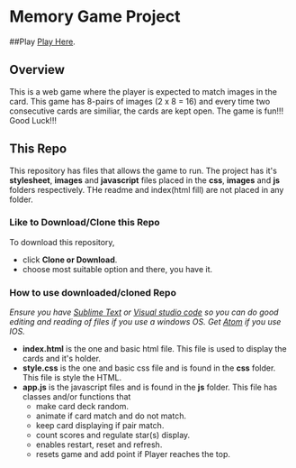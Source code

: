 # Memory Game Project

##Play
[Play Here](https://ebereuzodufa.github.io/fend-project-memory-game/).

## Overview

This is a web game where the player is expected to match images in the card. This game has 8-pairs of images (2 x 8 = 16) and every time two consecutive cards are similiar, the cards are kept open. The game is fun!!! Good Luck!!!

## This Repo

This repository has files that allows the game to run. The project has it's **stylesheet**, **images** and **javascript** files placed in the **css**, **images** and **js** folders respectively. THe readme and index(html fill) are not placed in any folder.

### Like to Download/Clone this Repo

To download this repository,
* click **Clone or Download**.
* choose most suitable option and there, you have it.

### How to use downloaded/cloned Repo

*Ensure you have [Sublime Text](https://www.sublimetext.com/3) or [Visual studio code](https://code.visualstudio.com/) so you can do good editing and reading of files if you use a windows OS. Get [Atom](https://atom.io/) if you use IOS.*

* **index.html** is the one and basic html file. This file is used to display the cards and it's holder.
* **style.css** is the one and basic css file and is found in the **css** folder. This file is style the HTML.
* **app.js** is the javascript files and is found in the **js** folder. This file has classes and/or functions that
  * make card deck random.
  * animate if card match and do not match.
  * keep card displaying if pair match.
  * count scores and regulate star(s) display.
  * enables restart, reset and refresh.
  * resets game and add point if Player reaches the top.
